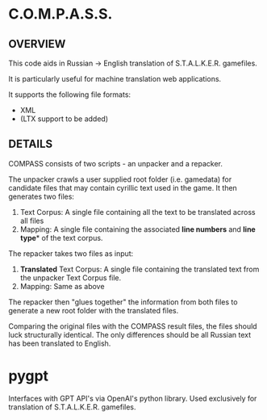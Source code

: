 # C.O.M.P.A.S.S.

## OVERVIEW

This code aids in Russian -> English translation of S.T.A.L.K.E.R. gamefiles.

It is particularly useful for machine translation web applications.

It supports the following file formats:
  * XML
  * (LTX support to be added)

## DETAILS

COMPASS consists of two scripts - an unpacker and a repacker.

The unpacker crawls a user supplied root folder (i.e. gamedata) for candidate files
  that may contain cyrillic text used in the game. It then generates two files:
   1. Text Corpus: A single file containing all the text to be translated across all files
   2. Mapping: A single file containing the associated **line numbers** and **line type*** of
     the text corpus.

The repacker takes two files as input:
   1. **Translated** Text Corpus: A single file containing the translated text from the unpacker Text Corpus file.
   2. Mapping: Same as above

The repacker then "glues together" the information from both files to generate a new root folder with the translated files.


Comparing the original files with the COMPASS result files, the files should luck structurally identical.
The only differences should be all Russian text has been translated to English.

# pygpt
Interfaces with GPT API's via OpenAI's python library. Used exclusively for translation of S.T.A.L.K.E.R. gamefiles.
